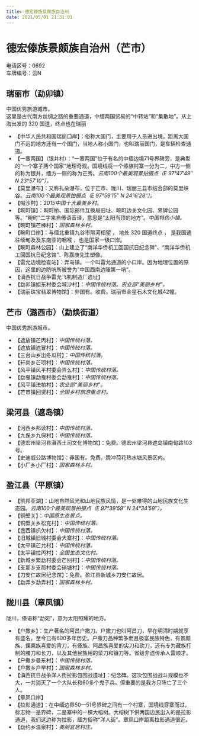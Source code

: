 ```yaml
---
title: 德宏傣族景颇族自治州  
date: 2021/05/01 21:31:01  
---
```

  
# 德宏傣族景颇族自治州（芒市）  
电话区号：0692  
车牌编号：云N  

## 瑞丽市（勐卯镇）  
中国优秀旅游城市。  
这里是古代南方丝绸之路的重要通道，中缅两国贸易的“中转站”和“集散地”。从上海出发的 320 国道，终点也在瑞丽  
* 【中华人民共和国瑞丽口岸】：俗称大国门，主要用于人员进出境。距离大国门不远的地方还有一个国门，当地人称小国门，也叫瑞丽国门，是车辆检查通道。  
* 【一寨两国】（银井村）：“一寨两国”位于有名的中缅边境71号界碑旁，是典型的“一个寨子两个国家”地理奇观。国境线将一个傣族村寨一分为二，中方一侧的称为银井，缅方一侧的称为芒秀。*云南100个最美观景拍摄点（E 97°47′49″ N 23°57′10″）。*  
* 【莫里瀑布】：又称扎朵瀑布，位于芒市、陇川、瑞丽三县市结合部的莫里峡谷。*云南100个最美观景拍摄点（E 97°59′15″ N 24°6′28″）。*  
* 【喊沙村】：*2015中国十大最美乡村。*  
* 【畹町镇】：畹町桥、国际邮件互换局旧址、畹町边关文化园、界碑公园等。“畹町”二字来自傣语音译，意思是“太阳当顶的地方”。*中国特色小镇。*  
* 【畹町镇芒棒村】：*国家森林乡村。*  
* 【畹町口岸】：与缅北重镇九谷市隔河相望 ， 地处 320 国道终点 ， 是我国通往缅甸及及东南亚的咽喉 ，也是国家一级口岸。  
* 【畹町森林公园】：山上建立了“南洋华侨机工回国抗日纪念碑”、“南洋华侨机工回国抗日纪念馆”、陈嘉庚先生塑像。  
* 【雷允边境检查站】：弄岛镇。一个叫雷允通道的小口岸。因为地理位置的原因，这里的边防哨所被誉为”中国西南边陲第一哨”。  
* 【滇西抗日战争雷允飞机制造厂遗址】  
* 【勐卯镇姐东村委会喊沙村】：*中国传统村落。农业部“美丽乡村”。*  
* 【瑞丽珠宝翡翠博物馆】：非国有。收费。瑞丽市金星石木文化城42幢。  

## 芒市（潞西市）（勐焕街道）  
中国优秀旅游城市。  
* 【遮放镇芒丙村】：*中国传统村落。*  
* 【遮放镇遮冒村】：*中国传统村落。*  
* 【三台山乡出冬瓜村】：*中国传统村落。*  
* 【轩岗乡芒项村】：*中国传统村落。*  
* 【风平镇风平村委会弄么村】：*中国传统村落。*  
* 【勐戛镇勐戛村委会勐戛村】：*中国传统村落。*  
* 【风平镇法帕村】：*农业部“美丽乡村”。*  
* 【芒市镇回贤村】：*全国乡村旅游重点村。*  

## 梁河县（遮岛镇）  
* 【河西乡邦读村】：*中国传统村落。*  
* 【九保乡九保村】：*中国传统村落。*  
* 【德宏州梁河县滇西土司文化博物馆】：免费。德宏州梁河县遮岛镇南甸路103号。  
* 【史迪威公路博物馆】：非国有。免费。腾冲荷花热水塘风景区内。  
* 【小厂乡小厂村】：*国家森林乡村。*  

## 盈江县（平原镇）  
* 【凯邦亚湖】：山地自然风光和山地民族风情，是一处难得的山地民族文化生态园。*云南100个最美观景拍摄点（E 97°39′59″ N 24°34′59″）。*  
* 【铜壁关】：*中国原生态景点。*  
* 【铜壁关乡松克村】：*中国传统村落。*  
* 【盏西镇扒欠村】：*中国传统村落。*  
* 【旧城镇旧城村委会大寨村】：*中国传统村落。*  
* 【太平镇芒允村】：*中国传统村落。*  
* 【太平镇拉丙村】：*全国生态文化村。*  
* 【新城乡繁勐村委会芒别村】：*中国传统村落。*  
* 【支那乡支那村委会硝塘村】：*中国传统村落。*  
* 【刀安仁故居纪念馆】：免费。盈江县新城乡刀安仁故居。  
* 【勐弄乡勐弄村】：*国家森林乡村。*  

## 陇川县（章凤镇）  
陇川，傣语称“勐宛”，意为太阳照耀的地方。  
* 【户撒乡】：生产著名的阿昌户撒刀。户撒刀也叫阿昌刀，早在明清时期就享有盛名，至今已有600多年历史。户撒刀品种繁多而且极富民族特色，有景颇族、傈粟族喜爱的背刀，有傣族、阿昌族喜爱的尖刀和砍刀，还有专为藏族打制的腰刀和长刀，以及其他民族用的菜刀和镰刀等。省级非遗传承人雷顺才。  
* 【户撒乡曼东村】：*中国传统村落。*  
* 【户撒乡户早村】：*国家森林乡村。*  
* 【滇西抗日战争洋人街拉影包围战遗址】：纪念碑。这次包围战战斗规模也不大，一共消灭了一个大队长和60多个鬼子兵，但重要的是我方只阵亡了三个人。  
* 【章凤口岸】  
* 【拉影通道】：在中缅边界50—51号界碑之间有一个村寨，国境线穿寨而过，标志物一是界碑，二是寨中的一棵大榕树。大榕树下供两国边民出入的是拉影通道，我们这边称为拉影，缅方俗称“洋人街”。章凤口岸距离拉影通道很近。  
* 【勐约乡温泉村】：*美丽宜居村庄。*  

